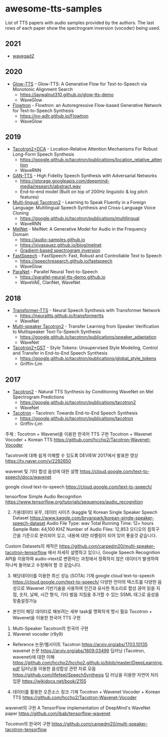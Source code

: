 # awesome-tts-samples

List of TTS papers with audio samples provided by the authors. 
The last rows of each paper show the spectrogram inversion (vocoder) being used.

## 2021 
- [wavegad2](https://github.com/mindslab-ai/wavegrad2)

## 2020
- [Glow-TTS](https://arxiv.org/abs/2005.11129) - Glow-TTS: A Generative Flow for Text-to-Speech via Monotonic Alignment Search
  - https://jaywalnut310.github.io/glow-tts-demo
  - WaveGlow
- [Flowtron](https://arxiv.org/abs/2005.05957) - Flowtron: an Autoregressive Flow-based Generative Network for Text-to-Speech Synthesis
  - https://nv-adlr.github.io/Flowtron
  - WaveGlow

## 2019
- [Tacotron2+DCA](https://arxiv.org/abs/1910.10288) - Location-Relative Attention Mechanisms For Robust Long-Form Speech Synthesis
  - https://google.github.io/tacotron/publications/location_relative_attention
  - WaveRNN
- [GAN-TTS](https://openreview.net/forum?id=r1gfQgSFDr) - High Fidelity Speech Synthesis with Adversarial Networks
  - https://storage.googleapis.com/deepmind-media/research/abstract.wav
  - End-to-end model (Built on top of 200Hz linguistic & log pitch features)
- [Multi-lingual Tacotron2](https://arxiv.org/abs/1907.04448) - Learning to Speak Fluently in a Foreign Language: Multilingual Speech Synthesis and Cross-Language Voice Cloning
  - https://google.github.io/tacotron/publications/multilingual
  - WaveRNN
- [MelNet](https://arxiv.org/abs/1906.01083) - MelNet: A Generative Model for Audio in the Frequency Domain
  - https://audio-samples.github.io
  - https://sjvasquez.github.io/blog/melnet
  - [Gradient-based spectrogram inversion](https://gist.github.com/carlthome/a4a8bf0f587da738c459d0d5a55695cd)
- [FastSpeech](https://arxiv.org/abs/1905.09263) - FastSpeech: Fast, Robust and Controllable Text to Speech
  - https://speechresearch.github.io/fastspeech
  - WaveGlow
- [ParaNet](https://arxiv.org/abs/1905.08459) - Parallel Neural Text-to-Speech
  - https://parallel-neural-tts-demo.github.io
  - WaveVAE, ClariNet, WaveNet

## 2018
- [Transformer-TTS](https://arxiv.org/abs/1809.08895) - Neural Speech Synthesis with Transformer Network
  - https://neuraltts.github.io/transformertts
  - WaveNet
- [Multi-speaker Tacotron2](https://arxiv.org/abs/1806.04558) - Transfer Learning from Speaker Verification to Multispeaker Text-To-Speech Synthesis
  - https://google.github.io/tacotron/publications/speaker_adaptation
  - WaveNet
- [Tacotron2+GST](https://arxiv.org/abs/1803.09017) - Style Tokens: Unsupervised Style Modeling, Control and Transfer in End-to-End Speech Synthesis
  - https://google.github.io/tacotron/publications/global_style_tokens
  - Griffin-Lim

## 2017
- [Tacotron2](https://arxiv.org/abs/1712.05884) - Natural TTS Synthesis by Conditioning WaveNet on Mel Spectrogram Predictions
  - https://google.github.io/tacotron/publications/tacotron2
  - WaveNet
- [Tacotron](https://arxiv.org/abs/1703.10135) - Tacotron: Towards End-to-End Speech Synthesis
  - https://google.github.io/tacotron/publications/tacotron
  - Griffin-Lim

주제 : Tocotron + Wavenet을 이용한 한국어 TTS 구현
Tocotron + Wavenet Vocoder + Korean TTS
https://github.com/hccho2/Tacotron-Wavenet-Vocoder

Tacotron에 대해 쉽게 이해할 수 있도록 DEVIEW 2017에서 발표한 영상
https://tv.naver.com/v/2292650

wavenet 및 기타 합성 음성에 대한 설명
https://cloud.google.com/text-to-speech/docs/wavenet

google cloud text-to-speech
https://cloud.google.com/text-to-speech/

tensorflow Simple Audio Recognition
https://www.tensorflow.org/tutorials/sequences/audio_recognition

2) 가용데이터 유무, 데이터 사이즈 (kaggle 및 
Korean Single Speaker Speech Dataset
https://www.kaggle.com/bryanpark/korean-single-speaker-speech-dataset
Audio File Type: wav
Total Running Time: 12+ hours
Sample Rate: 44,100 KHZ
Number of Audio Files: 12,853
오디오의 침묵구간을 기준으로 분리되어 있고, 내용에 대한 라벨링이 되어 있어 좋을것 같습니다.

Custom Datasets의 제작은 https://github.com/carpedm20/multi-speaker-tacotron-tensorflow 에서 자세히 설명하고 있으나, 
Google Speech Recognition API을 이용하여 audio->text로 변환하는 과정에서 정확하지 않은 데이터가 발생하여 하나씩 들어보고
수정해야 할 것 같습니다.

3) 해당데이터를 이용한 최신 성능 (SOTA) 기재 
google cloud text-to-speech
https://cloud.google.com/text-to-speech/
다양한 언어의 텍스트를 다양한 음성으로 Wavenet 기반기술을 사용하여 인간과 유사한 목소리로 합성
끊어 읽을 지점, 숫자, 날짜, 시간 형식, 기타 발음 지침을 추가할 수 있는 SSML 태그로 음성을 맞춤설정가능

  - 본인이 해당 데이터로 해보려는 세부 task를 명확하게 명시 필요
Tocotron + Wavenet을 이용한 한국어 TTS 구현
1) Multi-Speaker Tacotron의 한국어 구현
2) Wavenet vocoder (r9y9)

  - Reference 논문/웹사이트
Tacotron
https://arxiv.org/abs/1703.10135
wavenet 논문
https://arxiv.org/abs/1609.03499
딥러닝 (Tacotron, wavenet)에 대한 이해
https://github.com/hccho2/hccho2.github.io/blob/master/DeepLearning.pdf
딥러닝을 이용한 음성합성 관련 자료 모음
https://github.com/lifefeel/SpeechSynthesis
딥 러닝을 이용한 자연어 처리 입문
https://wikidocs.net/book/2155

4) 데이터를 활용한 오픈소스 링크 기재 
Tocotron + Wavenet Vocoder + Korean TTS
https://github.com/hccho2/Tacotron-Wavenet-Vocoder

wavenet의 구현
A TensorFlow implementation of DeepMind's WaveNet paper
https://github.com/ibab/tensorflow-wavenet

Tocotron의 한국어 구현
https://github.com/carpedm20/multi-speaker-tacotron-tensorflow
